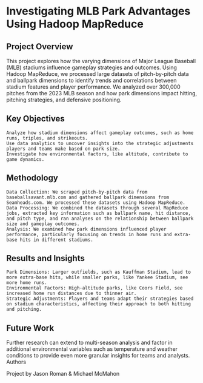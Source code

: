 # Investigating MLB Park Advantages Using Hadoop MapReduce
## Project Overview

This project explores how the varying dimensions of Major League Baseball (MLB) stadiums influence gameplay strategies and outcomes. Using Hadoop MapReduce, we processed large datasets of pitch-by-pitch data and ballpark dimensions to identify trends and correlations between stadium features and player performance. We analyzed over 300,000 pitches from the 2023 MLB season and how park dimensions impact hitting, pitching strategies, and defensive positioning.
## Key Objectives

    Analyze how stadium dimensions affect gameplay outcomes, such as home runs, triples, and strikeouts.
    Use data analytics to uncover insights into the strategic adjustments players and teams make based on park size.
    Investigate how environmental factors, like altitude, contribute to game dynamics.

## Methodology

    Data Collection: We scraped pitch-by-pitch data from baseballsavant.mlb.com and gathered ballpark dimensions from Seamheads.com. We processed these datasets using Hadoop MapReduce.
    Data Processing: We combined the datasets through several MapReduce jobs, extracted key information such as ballpark name, hit distance, and pitch type, and ran analyses on the relationship between ballpark size and gameplay outcomes.
    Analysis: We examined how park dimensions influenced player performance, particularly focusing on trends in home runs and extra-base hits in different stadiums.

## Results and Insights

    Park Dimensions: Larger outfields, such as Kauffman Stadium, lead to more extra-base hits, while smaller parks, like Yankee Stadium, see more home runs.
    Environmental Factors: High-altitude parks, like Coors Field, see increased home run distances due to thinner air.
    Strategic Adjustments: Players and teams adapt their strategies based on stadium characteristics, affecting their approach to both hitting and pitching.

## Future Work

Further research can extend to multi-season analysis and factor in additional environmental variables such as temperature and weather conditions to provide even more granular insights for teams and analysts.
Authors

Project by Jason Roman & Michael McMahon
